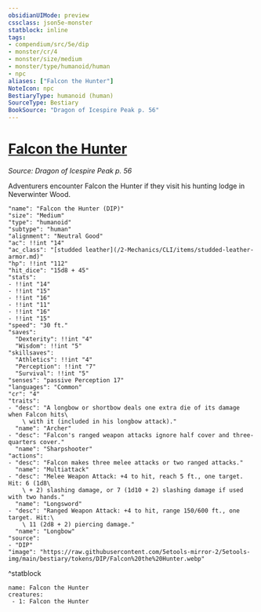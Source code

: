 ```yaml
---
obsidianUIMode: preview
cssclass: json5e-monster
statblock: inline
tags:
- compendium/src/5e/dip
- monster/cr/4
- monster/size/medium
- monster/type/humanoid/human
- npc
aliases: ["Falcon the Hunter"]
NoteIcon: npc
BestiaryType: humanoid (human)
SourceType: Bestiary
BookSource: "Dragon of Icespire Peak p. 56"
---
```

# [Falcon the Hunter](2-Mechanics/CLI/bestiary/npc/falcon-the-hunter-dip.md)
*Source: Dragon of Icespire Peak p. 56*  

Adventurers encounter Falcon the Hunter if they visit his hunting lodge in Neverwinter Wood.

```statblock
"name": "Falcon the Hunter (DIP)"
"size": "Medium"
"type": "humanoid"
"subtype": "human"
"alignment": "Neutral Good"
"ac": !!int "14"
"ac_class": "[studded leather](/2-Mechanics/CLI/items/studded-leather-armor.md)"
"hp": !!int "112"
"hit_dice": "15d8 + 45"
"stats":
- !!int "14"
- !!int "15"
- !!int "16"
- !!int "11"
- !!int "16"
- !!int "15"
"speed": "30 ft."
"saves":
  "Dexterity": !!int "4"
  "Wisdom": !!int "5"
"skillsaves":
  "Athletics": !!int "4"
  "Perception": !!int "7"
  "Survival": !!int "5"
"senses": "passive Perception 17"
"languages": "Common"
"cr": "4"
"traits":
- "desc": "A longbow or shortbow deals one extra die of its damage when Falcon hits\
    \ with it (included in his longbow attack)."
  "name": "Archer"
- "desc": "Falcon's ranged weapon attacks ignore half cover and three-quarters cover."
  "name": "Sharpshooter"
"actions":
- "desc": "Falcon makes three melee attacks or two ranged attacks."
  "name": "Multiattack"
- "desc": "Melee Weapon Attack: +4 to hit, reach 5 ft., one target. Hit: 6 (1d8\
    \ + 2) slashing damage, or 7 (1d10 + 2) slashing damage if used with two hands."
  "name": "Longsword"
- "desc": "Ranged Weapon Attack: +4 to hit, range 150/600 ft., one target. Hit:\
    \ 11 (2d8 + 2) piercing damage."
  "name": "Longbow"
"source":
- "DIP"
"image": "https://raw.githubusercontent.com/5etools-mirror-2/5etools-img/main/bestiary/tokens/DIP/Falcon%20the%20Hunter.webp"
```
^statblock

```encounter-table
name: Falcon the Hunter
creatures:
 - 1: Falcon the Hunter
```
